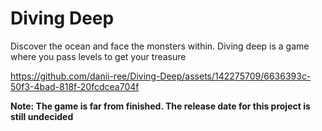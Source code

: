# Diving Deep
Discover the ocean and face the monsters within. Diving deep is a game where you pass levels to get your treasure 




https://github.com/danii-ree/Diving-Deep/assets/142275709/6636393c-50f3-4bad-818f-20fcdcea704f





**Note: The game is far from finished. The release date for this project is still undecided**

